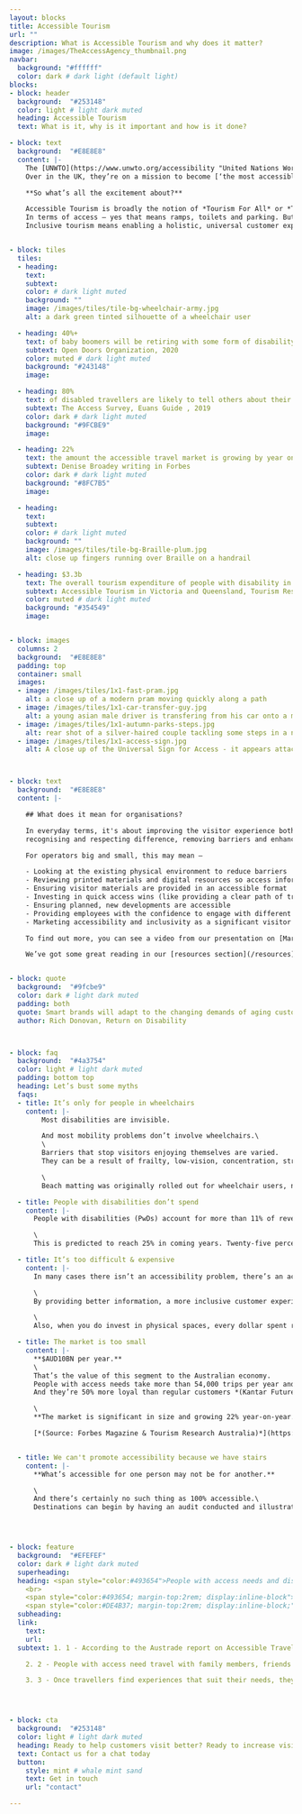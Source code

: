 ```yaml
---
layout: blocks
title: Accessible Tourism
url: ""
description: What is Accessible Tourism and why does it matter?
image: /images/TheAccessAgency_thumbnail.png
navbar:
  background: "#ffffff"
  color: dark # dark light (default light)
blocks:
- block: header
  background:  "#253148"
  color: light # light dark muted
  heading: Accessible Tourism
  text: What is it, why is it important and how is it done?

- block: text
  background:  "#E8E8E8"
  content: |-
    The [UNWTO](https://www.unwto.org/accessibility "United Nations World Tourism Organization") call it a [**‘exceptional business opportunity’**](https://www.unwto.org/accessibility "UNWTO Accessible Tourism Page"), the EU say it will [**‘boost competitiveness’**](https://single-market-economy.ec.europa.eu/sectors/tourism/offer/accessible-tourism_en "EU Enhancing Tourism") and Tourism Australia feature it heavily in their [**‘Future of Demand’**](https://www.tourism.australia.com/en/insights/consumer-research/future-of-demand.html "Tourism Australia, Future of Demand Report") report.
    Over in the UK, they’re on a mission to become [‘the most accessible destination in Europe by 2025’](https://www.visitbritain.org/tourism-sector-deal "Visit Britain, Tourism Sector Deal")‘.

    **So what’s all the excitement about?**

    Accessible Tourism is broadly the notion of *Tourism For All* or *Tourism Without Barriers*. The principle is that tourism services and products should be open to everyone.
    In terms of access – yes that means ramps, toilets and parking. But it also means providing accessible information so people can make informed decisions.
    Inclusive tourism means enabling a holistic, universal customer experience, a philosophy of operating that welcomes everyone.


- block: tiles
  tiles:
  - heading:
    text:
    subtext:
    color: # dark light muted
    background: ""
    image: /images/tiles/tile-bg-wheelchair-army.jpg
    alt: a dark green tinted silhouette of a wheelchair user

  - heading: 40%+
    text: of baby boomers will be retiring with some form of disability
    subtext: Open Doors Organization, 2020
    color: muted # dark light muted
    background: "#243148"
    image:

  - heading: 80%
    text: of disabled travellers are likely to tell others about their experiences
    subtext: The Access Survey, Euans Guide , 2019
    color: dark # dark light muted
    background: "#9FCBE9"
    image:

  - heading: 22%
    text: the amount the accessible travel market is growing by year on year
    subtext: Denise Broadey writing in Forbes
    color: dark # dark light muted
    background: "#8FC7B5"
    image:

  - heading:
    text:
    subtext:
    color: # dark light muted
    background: ""
    image: /images/tiles/tile-bg-Braille-plum.jpg
    alt: close up fingers running over Braille on a handrail

  - heading: $3.3b
    text: The overall tourism expenditure of people with disability in Australia
    subtext: Accessible Tourism in Victoria and Queensland, Tourism Research Australia, National Visitor Survey, 2018.
    color: muted # dark light muted
    background: "#354549"
    image:


- block: images
  columns: 2
  background:  "#E8E8E8"
  padding: top
  container: small
  images:
  - image: /images/tiles/1x1-fast-pram.jpg
    alt: a close up of a modern pram moving quickly along a path
  - image: /images/tiles/1x1-car-transfer-guy.jpg
    alt: a young asian male driver is transfering from his car onto a manual wheelchair
  - image: /images/tiles/1x1-autumn-parks-steps.jpg
    alt: rear shot of a silver-haired couple tackling some steps in a national park, the female is using a crutch to help balance and the male is providing assistance. It's Winter and they're wear coats.
  - image: /images/tiles/1x1-access-sign.jpg
    alt: A close up of the Universal Sign for Access - it appears attached to the wall



- block: text
  background:  "#E8E8E8"
  content: |-

    ## What does it mean for organisations?

    In everyday terms, it's about improving the visitor experience both online and in-person -
    recognising and respecting difference, removing barriers and enhancing independence and dignity.   

    For operators big and small, this may mean –

    - Looking at the existing physical environment to reduce barriers
    - Reviewing printed materials and digital resources so access information is provided
    - Ensuring visitor materials are provided in an accessible format
    - Investing in quick access wins (like providing a clear path of travel)
    - Ensuring planned, new developments are accessible
    - Providing employees with the confidence to engage with different and disabled visitors
    - Marketing accessibility and inclusivity as a significant visitor benefit

    To find out more, you can see a video from our presentation on [Marketing Accessibility](/resources).

    We’ve got some great reading in our [resources section](/resources).


- block: quote
  background:  "#9fcbe9"
  color: dark # light dark muted
  padding: both
  quote: Smart brands will adapt to the changing demands of aging customers, the wealthiest demographic in human history.
  author: Rich Donovan, Return on Disability



- block: faq
  background:  "#4a3754"
  color: light # light dark muted
  padding: bottom top
  heading: Let’s bust some myths
  faqs:
  - title: It’s only for people in wheelchairs
    content: |-
        Most disabilities are invisible.

        And most mobility problems don’t involve wheelchairs.\
        \
        Barriers that stop visitors enjoying themselves are varied.
        They can be a result of frailty, low-vision, concentration, strength, hearing-loss, even mood.

        \
        Beach matting was originally rolled out for wheelchair users, now everyone uses it as a way to get onto the beach. Accessibility features usually come to benefit everyone.

  - title: People with disabilities don’t spend
    content: |-
      People with disabilities (PwDs) account for more than 11% of revenue in the travel sector  [*(Source: Tourism Research Australia )*](https://teq.queensland.com/content/dam/teq/corporate/corporate-searchable-assets/industry/research/special-reports/Accessible-tourism-in-Queensland-and-Victoria.pdf?redirect=research-and-insights/economics-and-specialised-reports/accessible-tourism).

      \
      This is predicted to reach 25% in coming years. Twenty-five percent.

  - title: It’s too difficult & expensive
    content: |-
      In many cases there isn’t an accessibility problem, there’s an access information problem.

      \
      By providing better information, a more inclusive customer experience and some access adjustments, destinations can make customers with disabilities feel welcomed and valued.

      \
      Also, when you do invest in physical spaces, every dollar spent returns $30 when investing in Universal Design [*(Source: City Of Melboune)*](https://www.gwww.melbourne.vic.gov.au/sitecollectiondocuments/good-access-good-business-infograph.doc).

  - title: The market is too small
    content: |-
      **$AUD10BN per year.**
      \
      That’s the value of this segment to the Australian economy.
      People with access needs take more than 54,000 trips per year and stay longer than able-bodied travellers.
      And they’re 50% more loyal than regular customers *(Kantar Futures)*.

      \
      **The market is significant in size and growing 22% year-on-year.**

      [*(Source: Forbes Magazine & Tourism Research Australia)*](https://teq.queensland.com/content/dam/teq/corporate/corporate-searchable-assets/industry/research/special-reports/Accessible-tourism-in-Queensland-and-Victoria.pdf?redirect=research-and-insights/economics-and-specialised-reports/accessible-tourism)


  - title: We can't promote accessibility because we have stairs
    content: |-
      **What’s accessible for one person may not be for another.**

      \
      And there’s certainly no such thing as 100% accessible.\
      Destinations can begin by having an audit conducted and illustrating what they have in place – allowing visitors to decide for themselves if it’s ‘accessible’.




- block: feature
  background:  "#EFEFEF"
  color: dark # light dark muted
  superheading:
  heading: <span style="color:#493654">People with access needs and disabilities <u>stay longer</u><sup>1</sup>, they <u>travel in groups</u><sup>2</sup> and they’re <u>very loyal</u><sup>3</sup>.</span>
    <br>
    <span style="color:#493654; margin-top:2rem; display:inline-block">In short, they’re fantastic customers.</span><br>
    <span style="color:#DE4B37; margin-top:2rem; display:inline-block;">But they’re not getting what they need to travel well.</span>
  subheading:
  link:
    text:
    url:
  subtext: 1. 1 - According to the Austrade report on Accessible Travel.

    2. 2 - People with access need travel with family members, friends and sometimes support workers. Travel parties consist of an average 3.2 people.

    3. 3 - Once travellers find experiences that suit their needs, they return. (They're 50% more loyal according to Kantar Futures.)  




- block: cta
  background:  "#253148"
  color: light # light dark muted
  heading: Ready to help customers visit better? Ready to increase visitation with better access?
  text: Contact us for a chat today
  button:
    style: mint # whale mint sand
    text: Get in touch
    url: "contact"

---
```


